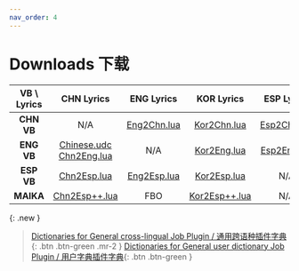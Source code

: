 ```yaml
---
nav_order: 4
---
```


# Downloads 下载

| **VB \ Lyrics** | CHN Lyrics | ENG Lyrics | KOR Lyrics | ESP Lyrics |
|:---:|:---:|:---:|:---:|:---:|
| **CHN VB** | N/A | [Eng2Chn.lua](https://github.com/Slidingwall/vocaloid-dictionaries/blob/main/Eng2Chn.lua) | [Kor2Chn.lua](https://github.com/Slidingwall/vocaloid-dictionaries/blob/main/Kor2Chn.lua) | [Esp2Chn.lua](https://github.com/Slidingwall/vocaloid-dictionaries/blob/main/Esp2Chn.lua) |
| **ENG VB** | [Chinese.udc](https://github.com/Slidingwall/vocaloid-dictionaries/blob/main/Chinese.udc)<br />[Chn2Eng.lua](https://github.com/Slidingwall/vocaloid-dictionaries/blob/main/Chn2Eng.lua) | N/A | [Kor2Eng.lua](https://github.com/Slidingwall/vocaloid-dictionaries/blob/main/Kor2Eng.lua) |[Esp2Eng.lua](https://github.com/Slidingwall/vocaloid-dictionaries/blob/main/Esp2Eng.lua)|
| **ESP VB** | [Chn2Esp.lua](https://github.com/Slidingwall/vocaloid-dictionaries/blob/main/Chn2Esp.lua) | [Eng2Esp.lua](https://github.com/Slidingwall/vocaloid-dictionaries/blob/main/Eng2Esp.lua) | [Kor2Esp.lua](https://github.com/Slidingwall/vocaloid-dictionaries/blob/main/Kor2Esp.lua) | N/A |
| **MAIKA** | [Chn2Esp++.lua](https://github.com/Slidingwall/vocaloid-dictionaries/blob/main/Chn2Esp%2B%2B.lua) | FBO | [Kor2Esp++.lua](https://github.com/Slidingwall/vocaloid-dictionaries/blob/main/Kor2Esp%2B%2B.lua) | N/A |

{: .new }
> [Dictionaries for General cross-lingual Job Plugin / 通用跨语种插件字典](https://github.com/Slidingwall/vocaloid-dictionaries/tree/main/dict){: .btn .btn-green .mr-2 }
> [Dictionaries for General user dictionary Job Plugin / 用户字典插件字典](https://github.com/Slidingwall/vocaloid-dictionaries/tree/main/dict-udc){: .btn .btn-green }